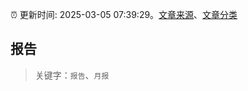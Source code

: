 :alarm_clock: 更新时间: 2025-03-05 07:39:29。[文章来源](/README.md)、[文章分类](/TAGS.md)

## 报告


> 关键字：`报告`、`月报`



